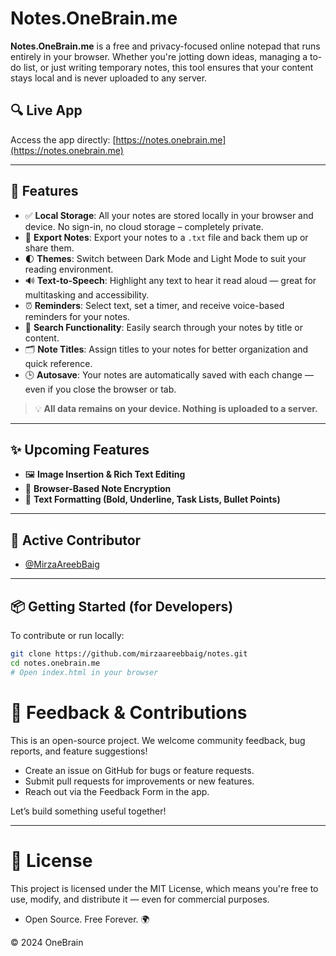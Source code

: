 # Notes.OneBrain.me

**Notes.OneBrain.me** is a free and privacy-focused online notepad that runs entirely in your browser. Whether you're jotting down ideas, managing a to-do list, or just writing temporary notes, this tool ensures that your content stays local and is never uploaded to any server.

## 🔍 Live App

Access the app directly: [https://notes.onebrain.me](https://notes.onebrain.me)

---

## 📝 Features

- ✅ **Local Storage**: All your notes are stored locally in your browser and device. No sign-in, no cloud storage – completely private.
- 📁 **Export Notes**: Export your notes to a `.txt` file and back them up or share them.
- 🌓 **Themes**: Switch between Dark Mode and Light Mode to suit your reading environment.
- 🔊 **Text-to-Speech**: Highlight any text to hear it read aloud — great for multitasking and accessibility.
- ⏰ **Reminders**: Select text, set a timer, and receive voice-based reminders for your notes.
- 🔎 **Search Functionality**: Easily search through your notes by title or content.
- 🗂️ **Note Titles**: Assign titles to your notes for better organization and quick reference.
- 🕒 **Autosave**: Your notes are automatically saved with each change — even if you close the browser or tab.

> 💡 **All data remains on your device. Nothing is uploaded to a server.**

---

## ✨ Upcoming Features

- 🖼️ **Image Insertion & Rich Text Editing**
- 🔐 **Browser-Based Note Encryption**
- 📝 **Text Formatting (Bold, Underline, Task Lists, Bullet Points)**

---

## 👥 Active Contributor

- [@MirzaAreebBaig](https://github.com/MirzaAreebBaig)

---

## 📦 Getting Started (for Developers)

To contribute or run locally:

```bash
git clone https://github.com/mirzaareebbaig/notes.git
cd notes.onebrain.me
# Open index.html in your browser
```
# 💬 Feedback & Contributions

This is an open-source project. We welcome community feedback, bug reports, and feature suggestions!

- Create an issue on GitHub for bugs or feature requests.
- Submit pull requests for improvements or new features.
- Reach out via the Feedback Form in the app.

Let’s build something useful together!

---

# 📄 License

This project is licensed under the MIT License, which means you're free to use, modify, and distribute it — even for commercial purposes.

- Open Source. Free Forever. 🌍

© 2024 OneBrain


